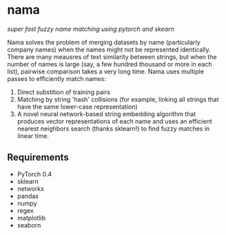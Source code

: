 # nama
_super fast fuzzy name matching using pytorch and skearn_

Nama solves the problem of merging datasets by name (particularly company names) when the names might not be represented identically. There are many meausres of text similarity between strings, but when the number of names is large (say, a few hundred thousand or more in each list), pairwise comparison takes a very long time. Nama uses multiple passes to efficiently match names:
1. Direct substition of training pairs
2. Matching by string 'hash' collisions (for example, linking all strings that have the same lower-case representation)
3. A novel neural network-based string embedding algorithm that produces vector representations of each name and uses an efficient nearest neighbors search (thanks sklearn!) to find fuzzy matches in linear time.

## Requirements
- PyTorch 0.4
- sklearn
- networkx
- pandas
- numpy
- regex
- matplotlib
- seaborn
